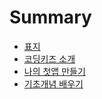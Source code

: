 # Summary

* [표지](cover.md)
* [코딩키즈 소개](README.md)
* [나의 첫앱 만들기](MyFirstApp.md)
* [기초개념 배우기](BasicConcepts.md)


